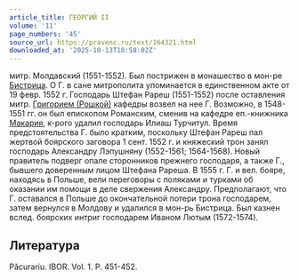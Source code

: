 ```yaml
---
article_title: ГЕОРГИЙ II
volume: '11'
page_numbers: '45'
source_url: https://pravenc.ru/text/164321.html
downloaded_at: '2025-10-13T10:58:02Z'
---
```


митр. Молдавский (1551-1552). Был пострижен в монашество в мон-ре [Бистрица](https://pravenc.ru/text/Бистрица.html). О Г. в сане митрополита упоминается в единственном акте от 19 февр. 1552 г. Господарь Штефан Рареш (1551-1552) после оставления митр. [Григорием (Рошкой)](<https://pravenc.ru/text/Григорием (Рошкой).html>) кафедры возвел на нее Г. Возможно, в 1548-1551 гг. он был епископом Романским, сменив на кафедре еп.-книжника [Макария](https://pravenc.ru/text/Макарий.html), к-рого удалил господарь Илиаш Турчитул. Время предстоятельства Г. было кратким, поскольку Штефан Рареш пал жертвой боярского заговора 1 сент. 1552 г. и княжеский трон занял господарь Александру Лэпушняну (1552-1561; 1564-1568). Новый правитель подверг опале сторонников прежнего господаря, а также Г., бывшего доверенным лицом Штефана Рареша. В 1555 г. Г. и вел. бояре, находясь в Польше, вели переговоры с поляками и турками об оказании им помощи в деле свержения Александру. Предполагают, что Г. оставался в Польше до окончательной потери трона господарем, затем вернулся в Молдову и удалился в мон-рь Бистрица. Был казнен вслед. боярских интриг господарем Иваном Лютым (1572-1574).

## Литература

Păcurariu. IBOR. Vol. 1. P. 451-452.
